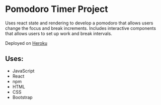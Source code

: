 # Pomodoro Timer Project

Uses react state and rendering to develop a pomodoro that allows users change the focus and break increments. Includes interactive components that allows users to set up work and break intervals. 

Deployed on [Heroku](https://still-badlands-91727.herokuapp.com/)

## Uses:
* JavaScript
* React
* npm
* HTML
* CSS
* Bootstrap
